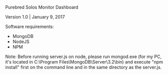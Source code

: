 Purebred Solos Monitor Dashboard
 
Version 1.0 | January 9, 2017

Software requirements:
* MongoDB
* NodeJS
* NPM

Note:
Before running server.js on node, please run mongod.exe (for my PC, it's located in C:\Program Files\MongoDB\Server\3.2\bin) and execute "npm install" first on the command line and in the same directory as the server.js.

